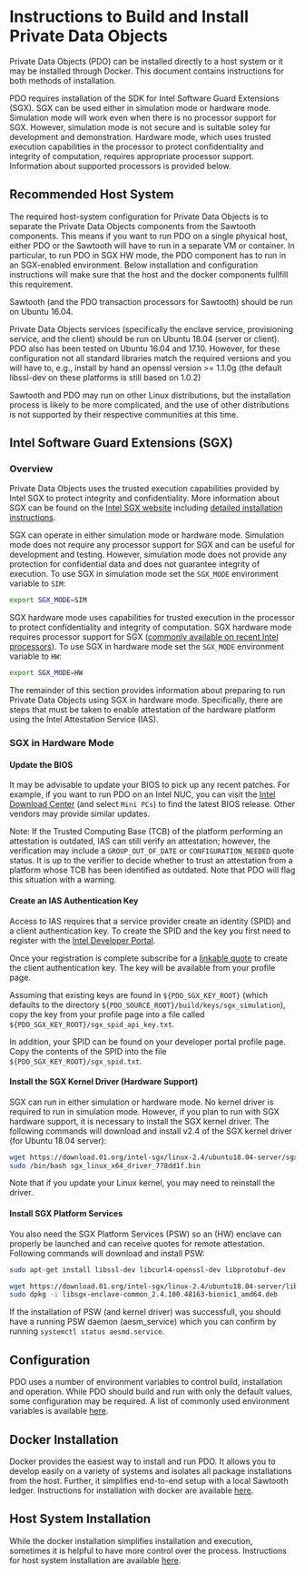 <!---
Licensed under Creative Commons Attribution 4.0 International License
https://creativecommons.org/licenses/by/4.0/
--->

# Instructions to Build and Install Private Data Objects

Private Data Objects (PDO) can be installed directly to a host system or
it may be installed through Docker. This document contains instructions
for both methods of installation.

PDO requires installation of the SDK for Intel Software Guard Extensions
(SGX). SGX can be used either in simulation mode or hardware
mode. Simulation mode will work even when there is no processor support
for SGX. However, simulation mode is not secure and is suitable soley
for development and demonstration. Hardware mode, which uses trusted
execution capabilities in the processor to protect confidentiality and
integrity of computation, requires appropriate processor
support. Information about supported processors is provided below.

## Recommended Host System

The required host-system configuration for Private Data Objects is to
separate the Private Data Objects components from the Sawtooth components. 
This means if you want to run PDO on a single physical host, either PDO or the
Sawtooth will have to run in a separate VM or container. In particular, to run
PDO in SGX HW mode, the PDO component has to run in an SGX-enabled environment. 
Below installation and configuration instructions will make sure that the host 
and the docker components fullfill this requirement.

Sawtooth (and the PDO transaction processors for Sawtooth) should be run on
Ubuntu 16.04.

Private Data Objects services (specifically the enclave service, provisioning
service, and the client) should be run on Ubuntu 18.04  (server or client). 
PDO also has been tested on Ubuntu 16.04 and 17.10. However, for these configuration
not all standard libraries match the required versions and you will have to, e.g., 
install by hand an openssl version >= 1.1.0g (the default libssl-dev on these 
platforms is still based on 1.0.2)

Sawtooth and PDO may run on other Linux distributions, but the installation
process is likely to be more complicated, and the use of other distributions is
not supported by their respective communities at this time.

## <a name="SGX">Intel Software Guard Extensions (SGX)</a>
### Overview

Private Data Objects uses the trusted execution capabilities provided by
Intel SGX to protect integrity and confidentiality. More information
about SGX can be found on the
[Intel SGX website](https://software.intel.com/en-us/sgx) including
[detailed installation instructions](https://download.01.org/intel-sgx/linux-2.4/docs/Intel_SGX_Installation_Guide_Linux_2.4_Open_Source.pdf).

SGX can operate in either simulation mode or hardware mode. Simulation
mode does not require any processor support for SGX and can be useful
for development and testing. However, simulation mode does not provide
any protection for confidential data and does not guarantee integrity of
execution. To use SGX in simulation mode set the `SGX_MODE` environment
variable to `SIM`:

```bash
export SGX_MODE=SIM
```

SGX hardware mode uses capabilities for trusted execution in the
processor to protect confidentiality and integrity of computation. SGX
hardware mode requires processor support for SGX
([commonly available on recent Intel processors](https://ark.intel.com/content/www/us/en/ark/search/featurefilter.html)).
To use SGX in hardware mode set the `SGX_MODE` environment variable to
`HW`:

```bash
export SGX_MODE=HW
```

The remainder of this section provides information about preparing to
run Private Data Objects using SGX in hardware mode. Specifically, there
are steps that must be taken to enable attestation of the hardware
platform using the Intel Attestation Service (IAS).

### SGX in Hardware Mode

#### Update the BIOS

It may be advisable to update your BIOS to pick up any recent
patches. For example, if you want to run PDO on an Intel NUC, you can
visit the
[Intel Download Center](https://downloadcenter.intel.com/)
(and select `Mini PCs`) to find the latest BIOS release. Other vendors
may provide similar updates.

Note: If the Trusted Computing Base (TCB) of the platform performing an
attestation is outdated, IAS can still verify an attestation; however,
the verification may include a `GROUP_OUT_OF_DATE` or
`CONFIGURATION_NEEDED` quote status. It is up to the verifier to decide
whether to trust an attestation from a platform whose TCB has been
identified as outdated. Note that PDO will flag this situation with a
warning.

#### Create an IAS Authentication Key

Access to IAS requires that a service provider create an identity (SPID)
and a client authentication key. To create the SPID and the key you
first need to register with the
[Intel Developer Portal](https://api.portal.trustedservices.intel.com/developer).

Once your registration is complete subscribe for a
[linkable quote](https://api.portal.trustedservices.intel.com/EPID-attestation)
to create the client authentication key. The key will be available from
your profile page.

Assuming that existing keys are found in `${PDO_SGX_KEY_ROOT}` (which
defaults to the directory
`${PDO_SOURCE_ROOT}/build/keys/sgx_simulation`),
copy the key from your profile page into a file called
`${PDO_SGX_KEY_ROOT}/sgx_spid_api_key.txt`.

In addition, your SPID can be found on your developer portal profile
page. Copy the contents of the SPID into the file
`${PDO_SGX_KEY_ROOT}/sgx_spid.txt`.

#### Install the SGX Kernel Driver (Hardware Support)

SGX can run in either simulation or hardware mode. No kernel driver is
required to run in simulation mode. However, if you plan to run with SGX
hardware support, it is necessary to install the SGX kernel driver. The
following commands will download and install v2.4 of the SGX kernel
driver (for Ubuntu 18.04 server):

```bash
wget https://download.01.org/intel-sgx/linux-2.4/ubuntu18.04-server/sgx_linux_x64_driver_778dd1f.bin
sudo /bin/bash sgx_linux_x64_driver_778dd1f.bin
```

Note that if you update your Linux kernel, you may need to reinstall the driver.

#### Install SGX Platform Services
You also need the SGX Platform Services (PSW) so an (HW) enclave can properly be launched and can receive quotes for remote attestation.
Following commands will download and install PSW:

```bash
sudo apt-get install libssl-dev libcurl4-openssl-dev libprotobuf-dev

wget https://download.01.org/intel-sgx/linux-2.4/ubuntu18.04-server/libsgx-enclave-common_2.4.100.48163-bionic1_amd64.deb
sudo dpkg -i libsgx-enclave-common_2.4.100.48163-bionic1_amd64.deb
```

If the installation of PSW (and kernel driver) was successfull, you should have a running PSW daemon (aesm_service) which you can confirm by running `systemctl status aesmd.service`.

## Configuration

PDO uses a number of environment variables to control build,
installation and operation. While PDO should build and run with only the
default values, some configuration may be required. A list of commonly
used environment variables is available [here](environment.md).

## Docker Installation

Docker provides the easiest way to install and run PDO. It allows you to
develop easily on a variety of systems and isolates all package
installations from the host. Further, it simplifies end-to-end setup
with a local Sawtooth ledger. Instructions for installation with docker are available
[here](docker_install.md).

## Host System Installation

While the docker installation simplifies installation and execution,
sometimes it is helpful to have more control over the
process. Instructions for host system installation are available
[here](host_install.md).
